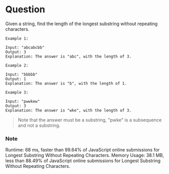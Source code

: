 # Question
Given a string, find the length of the longest substring without repeating characters.

```
Example 1:

Input: "abcabcbb"
Output: 3
Explanation: The answer is "abc", with the length of 3.
```

```
Example 2:

Input: "bbbbb"
Output: 1
Explanation: The answer is "b", with the length of 1.
```

```
Example 3:

Input: "pwwkew"
Output: 3
Explanation: The answer is "wke", with the length of 3.
```

> Note that the answer must be a substring, "pwke" is a subsequence and not a substring.



### Note
Runtime: 68 ms, faster than 99.64% of JavaScript online submissions for Longest Substring Without Repeating Characters.
Memory Usage: 38.1 MB, less than 88.49% of JavaScript online submissions for Longest Substring Without Repeating Characters.